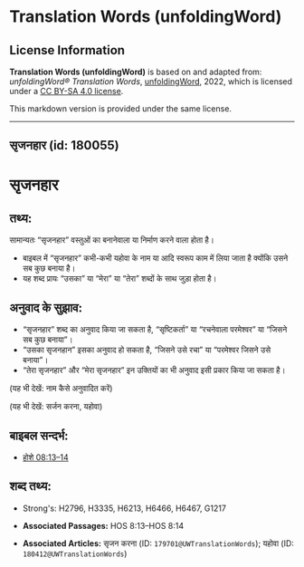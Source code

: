 # Translation Words (unfoldingWord)

## License Information

**Translation Words (unfoldingWord)** is based on and adapted from: _unfoldingWord® Translation Words_, [unfoldingWord](https://unfoldingword.org/utw), 2022, which is licensed under a [CC BY-SA 4.0 license](https://creativecommons.org/licenses/by-sa/4.0/legalcode.en).

This markdown version is provided under the same license.



--------------------------------

## सृजनहार (id: 180055)

सृजनहार
=======

तथ्य:
-----

सामान्यतः “सृजनहार” वस्तुओं का बनानेवाला या निर्माण करने वाला होता है।

* बाइबल में “सृजनहार” कभी\-कभी यहोवा के नाम या आदि स्वरूप काम में लिया जाता है क्योंकि उसने सब कुछ बनाया है।
* यह शब्द प्रायः “उसका” या “मेरा” या “तेरा” शब्दों के साथ जुड़ा होता है।

अनुवाद के सुझाव:
----------------

* “सृजनहार” शब्द का अनुवाद किया जा सकता है, “सृष्टिकर्ता” या “रचनेवाला परमेश्वर” या “जिसने सब कुछ बनाया”।
* “उसका सृजनहान” इसका अनुवाद हो सकता है, “जिसने उसे रचा” या “परमेश्वर जिसने उसे बनाया”।
* “तेरा सृजनहार” और “मेरा सृजनहार” इन उक्तियों का भी अनुवाद इसी प्रकार किया जा सकता है।

(यह भी देखें: नाम कैसे अनुवादित करें)

(यह भी देखें: सर्जन करना, यहोवा)

बाइबल सन्दर्भ:
--------------

* [होशे 08:13–14](https://ref.ly/Hos8:13-Hos8:14)

शब्द तथ्य:
----------

* Strong's: H2796, H3335, H6213, H6466, H6467, G1217

* **Associated Passages:** HOS 8:13–HOS 8:14
* **Associated Articles:** सृजन करना (ID: `179701@UWTranslationWords`); यहोवा (ID: `180412@UWTranslationWords`)

